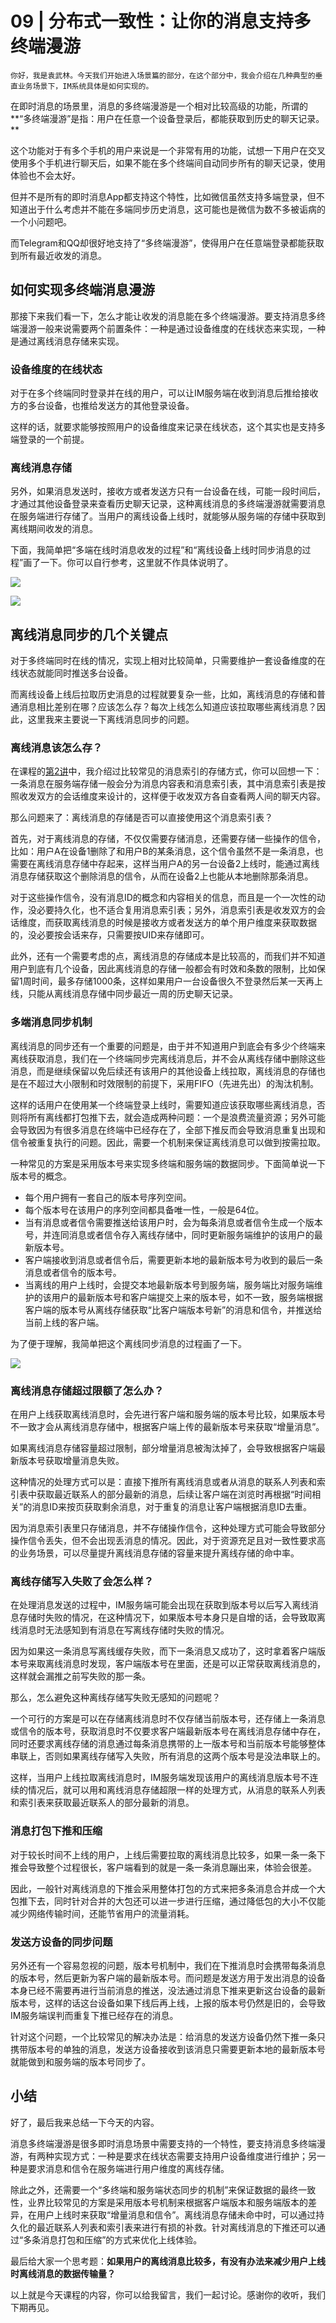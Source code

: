 # 09 | 分布式一致性：让你的消息支持多终端漫游

    你好，我是袁武林。今天我们开始进入场景篇的部分，在这个部分中，我会介绍在几种典型的垂直业务场景下，IM系统具体是如何实现的。

在即时消息的场景里，消息的多终端漫游是一个相对比较高级的功能，所谓的**“多终端漫游”是指：用户在任意一个设备登录后，都能获取到历史的聊天记录。**

这个功能对于有多个手机的用户来说是一个非常有用的功能，试想一下用户在交叉使用多个手机进行聊天后，如果不能在多个终端间自动同步所有的聊天记录，使用体验也不会太好。

但并不是所有的即时消息App都支持这个特性，比如微信虽然支持多端登录，但不知道出于什么考虑并不能在多端同步历史消息，这可能也是微信为数不多被诟病的一个小问题吧。

而Telegram和QQ却很好地支持了“多终端漫游”，使得用户在任意端登录都能获取到所有最近收发的消息。

## 如何实现多终端消息漫游

那接下来我们看一下，怎么才能让收发的消息能在多个终端漫游。要支持消息多终端漫游一般来说需要两个前置条件：一种是通过设备维度的在线状态来实现，一种是通过离线消息存储来实现。

### 设备维度的在线状态

对于在多个终端同时登录并在线的用户，可以让IM服务端在收到消息后推给接收方的多台设备，也推给发送方的其他登录设备。

这样的话，就要求能够按照用户的设备维度来记录在线状态，这个其实也是支持多端登录的一个前提。

### 离线消息存储

另外，如果消息发送时，接收方或者发送方只有一台设备在线，可能一段时间后，才通过其他设备登录来查看历史聊天记录，这种离线消息的多终端漫游就需要消息在服务端进行存储了。当用户的离线设备上线时，就能够从服务端的存储中获取到离线期间收发的消息。

下面，我简单把“多端在线时消息收发的过程”和“离线设备上线时同步消息的过程”画了一下。你可以自行参考，这里就不作具体说明了。

![](https://static001.geekbang.org/resource/image/1e/e5/1ebf1653c400d562c3d5bd07b0f0e1e5.png)

![](https://static001.geekbang.org/resource/image/c0/04/c097f863ec7f5a3988e9a2e05edc3204.png)

## 离线消息同步的几个关键点

对于多终端同时在线的情况，实现上相对比较简单，只需要维护一套设备维度的在线状态就能同时推送多台设备。

而离线设备上线后拉取历史消息的过程就要复杂一些，比如，离线消息的存储和普通消息相比差别在哪？应该怎么存？每次上线怎么知道应该拉取哪些离线消息？因此，这里我来主要说一下离线消息同步的问题。

### 离线消息该怎么存？

在课程的[第2讲](https://time.geekbang.org/column/article/127978)中，我介绍过比较常见的消息索引的存储方式，你可以回想一下：一条消息在服务端存储一般会分为消息内容表和消息索引表，其中消息索引表是按照收发双方的会话维度来设计的，这样便于收发双方各自查看两人间的聊天内容。

那么问题来了：离线消息的存储是否可以直接使用这个消息索引表？

首先，对于离线消息的存储，不仅仅需要存储消息，还需要存储一些操作的信令，比如：用户A在设备1删除了和用户B的某条消息，这个信令虽然不是一条消息，也需要在离线消息存储中存起来，这样当用户A的另一台设备2上线时，能通过离线消息存储获取这个删除消息的信令，从而在设备2上也能从本地删除那条消息。

对于这些操作信令，没有消息ID的概念和内容相关的信息，而且是一个一次性的动作，没必要持久化，也不适合复用消息索引表；另外，消息索引表是收发双方的会话维度，而获取离线消息的时候是接收方或者发送方的单个用户维度来获取数据的，没必要按会话来存，只需要按UID来存储即可。

此外，还有一个需要考虑的点，离线消息的存储成本是比较高的，而我们并不知道用户到底有几个设备，因此离线消息的存储一般都会有时效和条数的限制，比如保留1周时间，最多存储1000条，这样如果用户一台设备很久不登录然后某一天再上线，只能从离线消息存储中同步最近一周的历史聊天记录。

### 多端消息同步机制

离线消息的同步还有一个重要的问题是，由于并不知道用户到底会有多少个终端来离线获取消息，我们在一个终端同步完离线消息后，并不会从离线存储中删除这些消息，而是继续保留以免后续还有该用户的其他设备上线拉取，离线消息的存储也是在不超过大小限制和时效限制的前提下，采用FIFO（先进先出）的淘汰机制。

这样的话用户在使用某一个终端登录上线时，需要知道应该获取哪些离线消息，否则将所有离线都打包推下去，就会造成两种问题：一个是浪费流量资源；另外可能会导致因为有很多消息在终端中已经存在了，全部下推反而会导致消息重复出现和信令被重复执行的问题。因此，需要一个机制来保证离线消息可以做到按需拉取。

一种常见的方案是采用版本号来实现多终端和服务端的数据同步。下面简单说一下版本号的概念。

*   每个用户拥有一套自己的版本号序列空间。
*   每个版本号在该用户的序列空间都具备唯一性，一般是64位。
*   当有消息或者信令需要推送给该用户时，会为每条消息或者信令生成一个版本号，并连同消息或者信令存入离线存储中，同时更新服务端维护的该用户的最新版本号。
*   客户端接收到消息或者信令后，需要更新本地的最新版本号为收到的最后一条消息或者信令的版本号。
*   当离线的用户上线时，会提交本地最新版本号到服务端，服务端比对服务端维护的该用户的最新版本号和客户端提交上来的版本号，如不一致，服务端根据客户端的版本号从离线存储获取“比客户端版本号新”的消息和信令，并推送给当前上线的客户端。

为了便于理解，我简单把这个离线同步消息的过程画了一下。

![](https://static001.geekbang.org/resource/image/b2/46/b2979f028df32610328dad4f509a9546.png)

### 离线消息存储超过限额了怎么办？

在用户上线获取离线消息时，会先进行客户端和服务端的版本号比较，如果版本号不一致才会从离线消息存储中，根据客户端上传的最新版本号来获取“增量消息”。

如果离线消息存储容量超过限制，部分增量消息被淘汰掉了，会导致根据客户端最新版本号获取增量消息失败。

这种情况的处理方式可以是：直接下推所有离线消息或者从消息的联系人列表和索引表中获取最近联系人的部分最新的消息，后续让客户端在浏览时再根据“时间相关”的消息ID来按页获取剩余消息，对于重复的消息让客户端根据消息ID去重。

因为消息索引表里只存储消息，并不存储操作信令，这种处理方式可能会导致部分操作信令丢失，但不会出现丢消息的情况。因此，对于资源充足且对一致性要求高的业务场景，可以尽量提升离线消息存储的容量来提升离线存储的命中率。

### 离线存储写入失败了会怎么样？

在处理消息发送的过程中，IM服务端可能会出现在获取到版本号以后写入离线消息存储时失败的情况，在这种情况下，如果版本号本身只是自增的话，会导致取离线消息时无法感知到有消息在写离线存储时失败的情况。

因为如果这一条消息写离线缓存失败，而下一条消息又成功了，这时拿着客户端版本号来取离线消息时发现，客户端版本号在里面，还是可以正常获取离线消息的，这样就会漏推之前写失败的那一条。

那么，怎么避免这种离线存储写失败无感知的问题呢？

一个可行的方案是可以在存储离线消息时不仅存储当前版本号，还存储上一条消息或信令的版本号，获取消息时不仅要求客户端最新版本号在离线消息存储中存在，同时还要求离线存储的消息通过每条消息携带的上一版本号和当前版本号能够整体串联上，否则如果离线存储写入失败，所有消息的这两个版本号是没法串联上的。

这样，当用户上线拉取离线消息时，IM服务端发现该用户的离线消息版本号不连续的情况后，就可以用和离线消息存储超限一样的处理方式，从消息的联系人列表和索引表来获取最近联系人的部分最新的消息。

### 消息打包下推和压缩

对于较长时间不上线的用户，上线后需要拉取的离线消息比较多，如果一条一条下推会导致整个过程很长，客户端看到的就是一条一条消息蹦出来，体验会很差。

因此，一般针对离线消息的下推会采用整体打包的方式来把多条消息合并成一个大包推下去，同时针对合并的大包还可以进一步进行压缩，通过降低包的大小不仅能减少网络传输时间，还能节省用户的流量消耗。

### 发送方设备的同步问题

另外还有一个容易忽视的问题，版本号机制中，我们在下推消息时会携带每条消息的版本号，然后更新为客户端的最新版本号。而问题是发送方用于发出消息的设备本身已经不需要再进行当前消息的推送，没法通过消息下推来更新这台设备的最新版本号，这样的话这台设备如果下线后再上线，上报的版本号仍然是旧的，会导致IM服务端误判而重复下推已经存在的消息。

针对这个问题，一个比较常见的解决办法是：给消息的发送方设备仍然下推一条只携带版本号的单独的消息，发送方设备接收到该消息只需要更新本地的最新版本号就能做到和服务端的版本号同步了。

## 小结

好了，最后我来总结一下今天的内容。

消息多终端漫游是很多即时消息场景中需要支持的一个特性，要支持消息多终端漫游，有两种实现方式：一种是要求在线状态需要支持用户设备维度进行维护；另一种是要求消息和信令在服务端进行用户维度的离线存储。

除此之外，还需要一个“多终端和服务端状态同步的机制”来保证数据的最终一致性，业界比较常见的方案是采用版本号机制来根据客户端版本和服务端版本的差异，在用户上线时来获取“增量消息和信令”。离线消息存储未命中时，可以通过持久化的最近联系人列表和索引表来进行有损的补救。针对离线消息的下推还可以通过“多条消息打包和压缩”的方式来优化上线体验。

最后给大家一个思考题：**如果用户的离线消息比较多，有没有办法来减少用户上线时离线消息的数据传输量？**

以上就是今天课程的内容，你可以给我留言，我们一起讨论。感谢你的收听，我们下期再见。
    